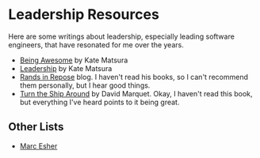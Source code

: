 ---
---

# Leadership Resources

Here are some writings about leadership, especially leading software engineers, that have resonated for me over the years.

* [Being Awesome](http://katemats.com/being-awesome-at-your-job) by Kate Matsura
* [Leadership](http://katemats.com/leadership/) by Kate Matsura
* [Rands in Repose](http://randsinrepose.com/) blog. I haven't read his books, so I can't recommend them personally, 
but I hear good things.
* [Turn the Ship Around](http://davidmarquet.com/books/) by David Marquet. Okay, I haven't read this book, but 
everything I've heard points to it being great.

## Other Lists
* [Marc Esher](https://gist.github.com/marcesher/0553d95a2431fd02e7ba)
